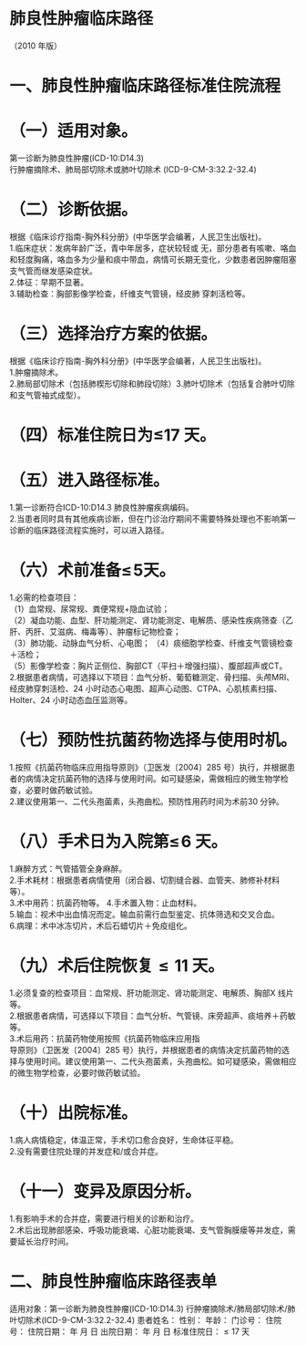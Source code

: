 # 肺良性肿瘤临床路径  
（2010 年版）  
# 一、肺良性肿瘤临床路径标准住院流程  
# （一）适用对象。  
第一诊断为肺良性肿瘤(ICD-10:D14.3)  
行肿瘤摘除术、肺局部切除术或肺叶切除术 (ICD-9-CM-3:32.2-32.4)  
# （二）诊断依据。  
根据《临床诊疗指南-胸外科分册》(中华医学会编著，人民卫生出版社)。  
1.临床症状：发病年龄广泛，青中年居多，症状较轻或 无，部分患者有咳嗽、咯血和轻度胸痛，咯血多为少量和痰中带血，病情可长期无变化，少数患者因肿瘤阻塞支气管而继发感染症状。  
2.体征：早期不显著。  
3.辅助检查：胸部影像学检查，纤维支气管镜，经皮肺 穿刺活检等。  
# （三）选择治疗方案的依据。  
根据《临床诊疗指南-胸外科分册》(中华医学会编著，人民卫生出版社)。  
1.肿瘤摘除术。  
2.肺局部切除术（包括肺楔形切除和肺段切除）3.肺叶切除术（包括复合肺叶切除和支气管袖式成型）。  
# （四）标准住院日为≤17 天。  
# （五）进入路径标准。  
1.第一诊断符合ICD-10:D14.3 肺良性肿瘤疾病编码。  
2.当患者同时具有其他疾病诊断，但在门诊治疗期间不需要特殊处理也不影响第一诊断的临床路径流程实施时，可以进入路径。  
# （六）术前准备$\leqslant\!5$天。  
1.必需的检查项目：  
（1）血常规、尿常规、粪便常规$+$隐血试验；  
（2）凝血功能、血型、肝功能测定、肾功能测定、电解质、感染性疾病筛查（乙肝、丙肝、艾滋病、梅毒等）、肿瘤标记物检查；  
（3）肺功能、动脉血气分析、心电图； （4）痰细胞学检查、纤维支气管镜检查＋活检；  
（5）影像学检查：胸片正侧位、胸部CT（平扫＋增强扫描）、腹部超声或CT。  
2.根据患者病情，可选择以下项目：血气分析、葡萄糖测定、骨扫描、头颅MRI、经皮肺穿刺活检、24 小时动态心电图、超声心动图、CTPA、心肌核素扫描、Holter、24 小时动态血压监测等。  
# （七）预防性抗菌药物选择与使用时机。  
1.按照《抗菌药物临床应用指导原则》（卫医发〔2004〕285 号）执行，并根据患者的病情决定抗菌药物的选择与使用时间。如可疑感染，需做相应的微生物学检查，必要时做药敏试验。  
2.建议使用第一、二代头孢菌素，头孢曲松。预防性用药时间为术前30 分钟。  
# （八）手术日为入院第$\leqslant\!6$ 天。  
1.麻醉方式：气管插管全身麻醉。  
2.手术耗材：根据患者病情使用（闭合器、切割缝合器、血管夹、肺修补材料等）。  
3.术中用药：抗菌药物等。 4.手术置入物：止血材料。  
5.输血：视术中出血情况而定。输血前需行血型鉴定、抗体筛选和交叉合血。  
6.病理：术中冰冻切片，术后石蜡切片＋免疫组化。  
# （九）术后住院恢复${\leqslant}11$ 天。  
1.必须复查的检查项目：血常规、肝功能测定、肾功能测定、电解质、胸部X 线片等。  
2.根据患者病情，可选择以下项目：血气分析、气管镜、床旁超声、痰培养＋药敏等。  
3.术后用药：抗菌药物使用按照《抗菌药物临床应用指  
导原则》（卫医发〔2004〕285 号）执行，并根据患者的病情决定抗菌药物的选择与使用时间。建议使用第一、二代头孢菌素，头孢曲松。如可疑感染，需做相应的微生物学检查，必要时做药敏试验。  
# （十）出院标准。  
1.病人病情稳定，体温正常，手术切口愈合良好，生命体征平稳。  
2.没有需要住院处理的并发症和/或合并症。  
# （十一）变异及原因分析。  
1.有影响手术的合并症，需要进行相关的诊断和治疗。  
2.术后出现肺部感染、呼吸功能衰竭、心脏功能衰竭、支气管胸膜瘘等并发症，需要延长治疗时间。  
# 二、肺良性肿瘤临床路径表单  
适用对象：第一诊断为肺良性肿瘤(ICD-10:D14.3) 行肿瘤摘除术/肺局部切除术/肺叶切除术(ICD-9-CM-3:32.2-32.4)  患者姓名：           性别：    年龄：    门诊号：       住院号：       住院日期：   年  月  日    出院日期：     年  月   日     标准住院日：${\leqslant}17$ 天  
